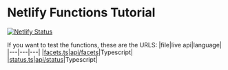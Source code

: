# Netlify Functions Tutorial
[![Netlify Status](https://api.netlify.com/api/v1/badges/e7f3b67e-7605-4344-bbfa-85d493d09c8d/deploy-status)](https://app.netlify.com/sites/mikes-functions/deploys)

If you want to test the functions, these are the URLS:
|file|live api|language|
|---|---|---|
|[facets.ts](./functions/factes.ts)|[api/facets](https://bluesky-facet.netlify.app/api/facets)|Typescript|
|[status.ts](./functions/status.ts)|[api/status](https://bluesky-facet.netlify.app/api/status)|Typescript|
